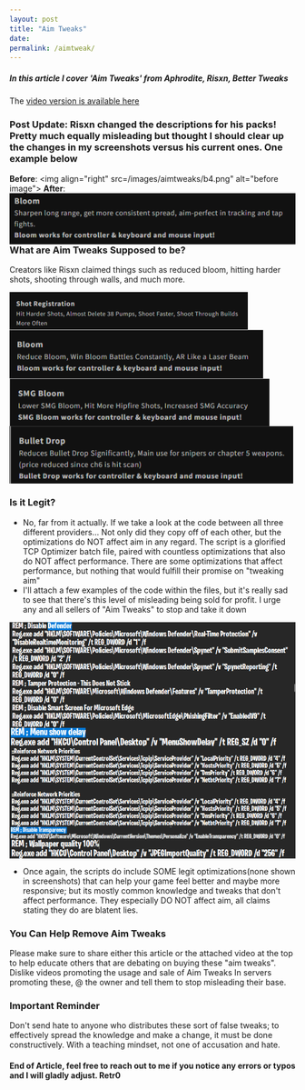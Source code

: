 ```yaml
---
layout: post
title: "Aim Tweaks"
date: 
permalink: /aimtweak/
---
```


##### In this article I cover 'Aim Tweaks' from Aphrodite, Risxn, Better Tweaks
<!--more-->

The [video version is available here](https://youtu.be/cRoxp7hk1Io)

### Post Update: Risxn changed the descriptions for his packs! Pretty much equally misleading but thought I should clear up the changes in my screenshots versus his current ones. One example below
**Before**:
<img align="right" src=/images/aimtweaks/b4.png" alt="before image">
**After**:
<img align="right" src="/images/aimtweaks/new.png" alt="After">

### What are Aim Tweaks Supposed to be?
Creators like Risxn claimed things such as reduced bloom, hitting harder shots, shooting through walls, and much more.

<img align="center" src="/images/aimtweaks/reg.png" alt="reg">
<img align="center" src="/images/aimtweaks/b4.png" alt="bloom">
<img align="center" src="/images/aimtweaks/smg.png" alt="smg">
<img align="center" src="/images/aimtweaks/bdrop.png" alt="bullet drop">

### Is it Legit?
* No, far from it actually. If we take a look at the code between all three different providers... Not only did they copy off of each other, but the optimizations do NOT affect aim in any regard. The script is a glorified TCP Optimizer batch file, paired with countless optimizations that also do NOT affect performance. There are some optimizations that affect performance, but nothing that would fulfill their promise on "tweaking aim"
* I'll attach a few examples of the code within the files, but it's really sad to see that there's this level of misleading being sold for profit. I urge any and all sellers of "Aim Tweaks" to stop and take it down

<img align="center" src="/images/aimtweaks/tweaks/df.png" alt="tweak">
<img align="center" src="/images/aimtweaks/tweaks/msd.png" alt="tweak">
<img align="center" src="/images/aimtweaks/tweaks/np.png" alt="tweak">
<img align="center" src="/images/aimtweaks/tweaks/tps.png" alt="tweak">
<img align="center" src="/images/aimtweaks/tweaks/wq.png" alt="tweak">

* Once again, the scripts do include SOME legit optimizations(none shown in screenshots) that can help your game feel better and maybe more responsive; but its mostly common knowledge and tweaks that don't affect performance. They especially DO NOT affect aim, all claims stating they do are blatent lies.

### You Can Help Remove Aim Tweaks
Please make sure to share either this article or the attached video at the top to help educate others that are debating on buying these "aim tweaks".
Dislike videos promoting the usage and sale of Aim Tweaks
In servers promoting these, @ the owner and tell them to stop misleading their base.

### Important Reminder
Don't send hate to anyone who distributes these sort of false tweaks; to effectively spread the knowledge and make a change, it must be done constructively. With a teaching mindset, not one of accusation and hate.

#### End of Article, feel free to reach out to me if you notice any errors or typos and I will gladly adjust. Retr0